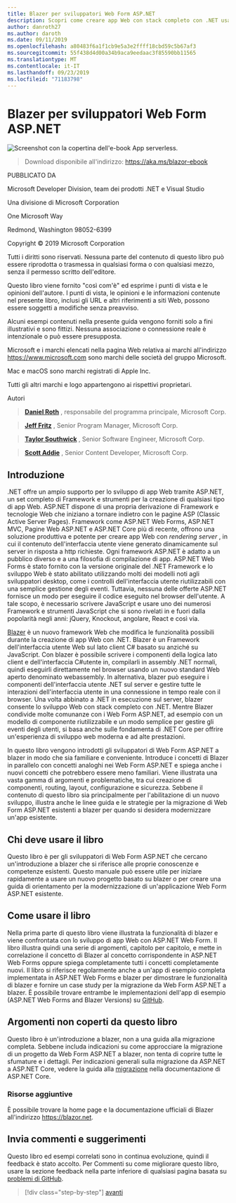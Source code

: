 ```yaml
---
title: Blazer per sviluppatori Web Form ASP.NET
description: Scopri come creare app Web con stack completo con .NET usando blazer e .NET Core in modo semplice e familiare.
author: danroth27
ms.author: daroth
ms.date: 09/11/2019
ms.openlocfilehash: a80483f6a1f1cb9e5a3e2ffff18cbd59c5b67af3
ms.sourcegitcommit: 55f438d4d00a34b9aca9eedaac3f85590bb11565
ms.translationtype: MT
ms.contentlocale: it-IT
ms.lasthandoff: 09/23/2019
ms.locfileid: "71183798"
---
```

# <a name="blazor-for-aspnet-web-forms-developers"></a>Blazer per sviluppatori Web Form ASP.NET

![Screenshot con la copertina dell'e-book App serverless.](./media/index/blazor-for-web-forms-developers-cover.png)

> Download disponibile all'indirizzo: <https://aka.ms/blazor-ebook>

PUBBLICATO DA

Microsoft Developer Division, team dei prodotti .NET e Visual Studio

Una divisione di Microsoft Corporation

One Microsoft Way

Redmond, Washington 98052-6399

Copyright © 2019 Microsoft Corporation

Tutti i diritti sono riservati. Nessuna parte del contenuto di questo libro può essere riprodotta o trasmessa in qualsiasi forma o con qualsiasi mezzo, senza il permesso scritto dell'editore.

Questo libro viene fornito "così com'è" ed esprime i punti di vista e le opinioni dell'autore. I punti di vista, le opinioni e le informazioni contenute nel presente libro, inclusi gli URL e altri riferimenti a siti Web, possono essere soggetti a modifiche senza preavviso.

Alcuni esempi contenuti nella presente guida vengono forniti solo a fini illustrativi e sono fittizi. Nessuna associazione o connessione reale è intenzionale o può essere presupposta.

Microsoft e i marchi elencati nella pagina Web relativa ai marchi all'indirizzo <https://www.microsoft.com> sono marchi delle società del gruppo Microsoft.

Mac e macOS sono marchi registrati di Apple Inc.

Tutti gli altri marchi e logo appartengono ai rispettivi proprietari.

Autori

> **[Daniel Roth](https://github.com/danroth27)** , responsabile del programma principale, Microsoft Corp.

> **[Jeff Fritz](https://github.com/csharpfritz)** , Senior Program Manager, Microsoft Corp.

> **[Taylor Southwick](https://github.com/twsouthwick)** , Senior Software Engineer, Microsoft Corp.

> **[Scott Addie](https://github.com/scottaddie)** , Senior Content Developer, Microsoft Corp.

## <a name="introduction"></a>Introduzione

.NET offre un ampio supporto per lo sviluppo di app Web tramite ASP.NET, un set completo di Framework e strumenti per la creazione di qualsiasi tipo di app Web. ASP.NET dispone di una propria derivazione di Framework e tecnologie Web che iniziano a tornare indietro con le pagine ASP (Classic Active Server Pages). Framework come ASP.NET Web Forms, ASP.NET MVC, Pagine Web ASP.NET e ASP.NET Core più di recente, offrono una soluzione produttiva e potente per creare app Web con *rendering server* , in cui il contenuto dell'interfaccia utente viene generato dinamicamente sul server in risposta a http richieste. Ogni framework ASP.NET è adatto a un pubblico diverso e a una filosofia di compilazione di app. ASP.NET Web Forms è stato fornito con la versione originale del .NET Framework e lo sviluppo Web è stato abilitato utilizzando molti dei modelli noti agli sviluppatori desktop, come i controlli dell'interfaccia utente riutilizzabili con una semplice gestione degli eventi. Tuttavia, nessuna delle offerte ASP.NET fornisce un modo per eseguire il codice eseguito nel browser dell'utente. A tale scopo, è necessario scrivere JavaScript e usare uno dei numerosi Framework e strumenti JavaScript che si sono rivelati in e fuori dalla popolarità negli anni: jQuery, Knockout, angolare, React e così via.

[Blazer](https://blazor.net) è un nuovo framework Web che modifica le funzionalità possibili durante la creazione di app Web con .NET. Blazer è un Framework dell'interfaccia utente Web sul lato client C# basato su anziché su JavaScript. Con blazer è possibile scrivere i componenti della logica lato client e dell'interfaccia C#utente in, compilarli in assembly .NET normali, quindi eseguirli direttamente nel browser usando un nuovo standard Web aperto denominato webassembly. In alternativa, blazer può eseguire i componenti dell'interfaccia utente .NET sul server e gestire tutte le interazioni dell'interfaccia utente in una connessione in tempo reale con il browser. Una volta abbinato a .NET in esecuzione sul server, blazer consente lo sviluppo Web con stack completo con .NET. Mentre Blazer condivide molte comunanze con i Web Form ASP.NET, ad esempio con un modello di componente riutilizzabile e un modo semplice per gestire gli eventi degli utenti, si basa anche sulle fondamenta di .NET Core per offrire un'esperienza di sviluppo web moderna e ad alte prestazioni.

In questo libro vengono introdotti gli sviluppatori di Web Form ASP.NET a blazer in modo che sia familiare e conveniente. Introduce i concetti di Blazer in parallelo con concetti analoghi nei Web Form ASP.NET e spiega anche i nuovi concetti che potrebbero essere meno familiari. Viene illustrata una vasta gamma di argomenti e problematiche, tra cui creazione di componenti, routing, layout, configurazione e sicurezza. Sebbene il contenuto di questo libro sia principalmente per l'abilitazione di un nuovo sviluppo, illustra anche le linee guida e le strategie per la migrazione di Web Form ASP.NET esistenti a blazer per quando si desidera modernizzare un'app esistente.

## <a name="who-should-use-the-book"></a>Chi deve usare il libro

Questo libro è per gli sviluppatori di Web Form ASP.NET che cercano un'introduzione a blazer che si riferisce alle proprie conoscenze e competenze esistenti. Questo manuale può essere utile per iniziare rapidamente a usare un nuovo progetto basato su blazer o per creare una guida di orientamento per la modernizzazione di un'applicazione Web Form ASP.NET esistente.

## <a name="how-to-use-the-book"></a>Come usare il libro

Nella prima parte di questo libro viene illustrata la funzionalità di blazer e viene confrontata con lo sviluppo di app Web con ASP.NET Web Form. Il libro illustra quindi una serie di argomenti, capitolo per capitolo, e mette in correlazione il concetto di Blazer al concetto corrispondente in ASP.NET Web Forms oppure spiega completamente tutti i concetti completamente nuovi. Il libro si riferisce regolarmente anche a un'app di esempio completa implementata in ASP.NET Web Forms e blazer per dimostrare le funzionalità di blazer e fornire un case study per la migrazione da Web Form ASP.NET a blazer. È possibile trovare entrambe le implementazioni dell'app di esempio (ASP.NET Web Forms and Blazer Versions) su [GitHub](https://github.com/dotnet-architecture/eshoponblazor).

## <a name="what-this-book-doesnt-cover"></a>Argomenti non coperti da questo libro

Questo libro è un'introduzione a blazer, non a una guida alla migrazione completa. Sebbene includa indicazioni su come approcciare la migrazione di un progetto da Web Form ASP.NET a blazer, non tenta di coprire tutte le sfumature e i dettagli. Per indicazioni generali sulla migrazione da ASP.NET a ASP.NET Core, vedere la guida alla [migrazione](https://docs.microsoft.com/aspnet/core/migration/proper-to-2x/) nella documentazione di ASP.NET Core.

### <a name="additional-resources"></a>Risorse aggiuntive

È possibile trovare la home page e la documentazione ufficiali di Blazer all'indirizzo <https://blazor.net>.

## <a name="send-your-feedback"></a>Invia commenti e suggerimenti

Questo libro ed esempi correlati sono in continua evoluzione, quindi il feedback è stato accolto. Per Commenti su come migliorare questo libro, usare la sezione feedback nella parte inferiore di qualsiasi pagina basata su [problemi di GitHub](https://github.com/dotnet/docs/issues).

>[!div class="step-by-step"]
>[avanti](introduction.md)
